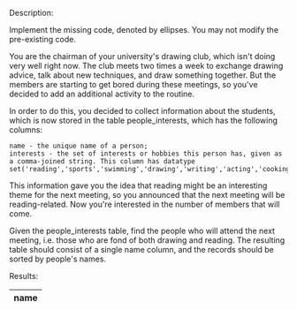 Description:

Implement the missing code, denoted by ellipses. You may not modify the pre-existing code.

You are the chairman of your university's drawing club, which isn't doing very well right now. The club meets two times a week to exchange drawing advice, talk about new techniques, and draw something together. But the members are starting to get bored during these meetings, so you've decided to add an additional activity to the routine.

In order to do this, you decided to collect information about the students, which is now stored in the table people_interests, which has the following columns:

    name - the unique name of a person;
    interests - the set of interests or hobbies this person has, given as a comma-joined string. This column has datatype set('reading','sports','swimming','drawing','writing','acting','cooking','dancing','fishkeeping','juggling','sculpting','videogaming').

This information gave you the idea that reading might be an interesting theme for the next meeting, so you announced that the next meeting will be reading-related. Now you're interested in the number of members that will come.

Given the people_interests table, find the people who will attend the next meeting, i.e. those who are fond of both drawing and reading. The resulting table should consist of a single name column, and the records should be sorted by people's names.

Results:

| name |
| ---- |